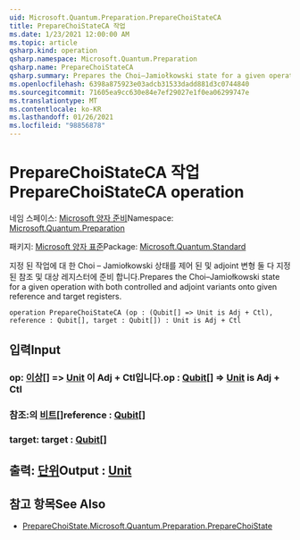```yaml
---
uid: Microsoft.Quantum.Preparation.PrepareChoiStateCA
title: PrepareChoiStateCA 작업
ms.date: 1/23/2021 12:00:00 AM
ms.topic: article
qsharp.kind: operation
qsharp.namespace: Microsoft.Quantum.Preparation
qsharp.name: PrepareChoiStateCA
qsharp.summary: Prepares the Choi–Jamiołkowski state for a given operation with both controlled and adjoint variants onto given reference and target registers.
ms.openlocfilehash: 6398a875923e03adcb31533dadd881d3c0744840
ms.sourcegitcommit: 71605ea9cc630e84e7ef29027e1f0ea06299747e
ms.translationtype: MT
ms.contentlocale: ko-KR
ms.lasthandoff: 01/26/2021
ms.locfileid: "98856878"
---
```

# <a name="preparechoistateca-operation"></a><span data-ttu-id="5078e-102">PrepareChoiStateCA 작업</span><span class="sxs-lookup"><span data-stu-id="5078e-102">PrepareChoiStateCA operation</span></span>

<span data-ttu-id="5078e-103">네임 스페이스: [Microsoft 양자 준비](xref:Microsoft.Quantum.Preparation)</span><span class="sxs-lookup"><span data-stu-id="5078e-103">Namespace: [Microsoft.Quantum.Preparation](xref:Microsoft.Quantum.Preparation)</span></span>

<span data-ttu-id="5078e-104">패키지: [Microsoft 양자 표준](https://nuget.org/packages/Microsoft.Quantum.Standard)</span><span class="sxs-lookup"><span data-stu-id="5078e-104">Package: [Microsoft.Quantum.Standard](https://nuget.org/packages/Microsoft.Quantum.Standard)</span></span>


<span data-ttu-id="5078e-105">지정 된 작업에 대 한 Choi – Jamiołkowski 상태를 제어 된 및 adjoint 변형 둘 다 지정 된 참조 및 대상 레지스터에 준비 합니다.</span><span class="sxs-lookup"><span data-stu-id="5078e-105">Prepares the Choi–Jamiołkowski state for a given operation with both controlled and adjoint variants onto given reference and target registers.</span></span>

```qsharp
operation PrepareChoiStateCA (op : (Qubit[] => Unit is Adj + Ctl), reference : Qubit[], target : Qubit[]) : Unit is Adj + Ctl
```


## <a name="input"></a><span data-ttu-id="5078e-106">입력</span><span class="sxs-lookup"><span data-stu-id="5078e-106">Input</span></span>

### <a name="op--qubit--unit--is-adj--ctl"></a><span data-ttu-id="5078e-107">op: [이상](xref:microsoft.quantum.lang-ref.qubit)[] => [Unit](xref:microsoft.quantum.lang-ref.unit)  이 Adj + Ctl입니다.</span><span class="sxs-lookup"><span data-stu-id="5078e-107">op : [Qubit](xref:microsoft.quantum.lang-ref.qubit)[] => [Unit](xref:microsoft.quantum.lang-ref.unit)  is Adj + Ctl</span></span>




### <a name="reference--qubit"></a><span data-ttu-id="5078e-108">참조:의 [비트](xref:microsoft.quantum.lang-ref.qubit)[]</span><span class="sxs-lookup"><span data-stu-id="5078e-108">reference : [Qubit](xref:microsoft.quantum.lang-ref.qubit)[]</span></span>




### <a name="target--qubit"></a><span data-ttu-id="5078e-109">target: [](xref:microsoft.quantum.lang-ref.qubit)</span><span class="sxs-lookup"><span data-stu-id="5078e-109">target : [Qubit](xref:microsoft.quantum.lang-ref.qubit)[]</span></span>





## <a name="output--unit"></a><span data-ttu-id="5078e-110">출력: [단위](xref:microsoft.quantum.lang-ref.unit)</span><span class="sxs-lookup"><span data-stu-id="5078e-110">Output : [Unit](xref:microsoft.quantum.lang-ref.unit)</span></span>



## <a name="see-also"></a><span data-ttu-id="5078e-111">참고 항목</span><span class="sxs-lookup"><span data-stu-id="5078e-111">See Also</span></span>

- [<span data-ttu-id="5078e-112">PrepareChoiState.</span><span class="sxs-lookup"><span data-stu-id="5078e-112">Microsoft.Quantum.Preparation.PrepareChoiState</span></span>](xref:Microsoft.Quantum.Preparation.PrepareChoiState)